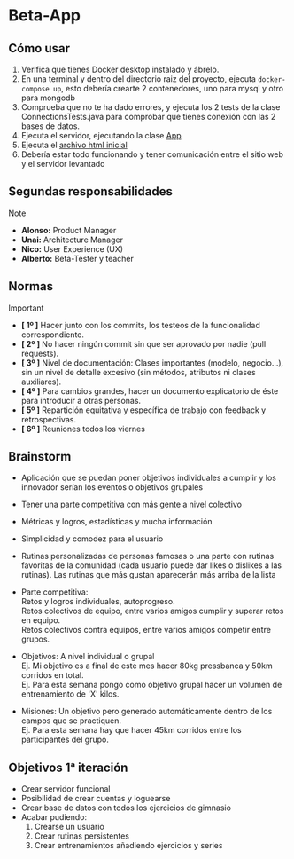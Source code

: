 # Beta-App

## Cómo usar
1. Verifica que tienes Docker desktop instalado y ábrelo.
2. En una terminal y dentro del directorio raiz del proyecto, ejecuta `docker-compose up`, esto debería crearte 2 contenedores, uno para mysql y otro para mongodb
3. Comprueba que no te ha dado errores, y ejecuta los 2 tests de la clase ConnectionsTests.java para comprobar que tienes conexión con las 2 bases de datos.
4. Ejecuta el servidor, ejecutando la clase [App](src/main/java/server/App.java)
5. Ejecuta el [archivo html inicial](src/main/resources/templates/login.html)
6. Debería estar todo funcionando y tener comunicación entre el sitio web y el servidor levantado

## Segundas responsabilidades
> [!NOTE]
> - **Alonso:** Product Manager  
> - **Unai:** Architecture Manager  
> - **Nico:** User Experience (UX)  
> - **Alberto:** Beta-Tester y teacher


## Normas
> [!IMPORTANT]
>- **[ 1º ]**  Hacer junto con los commits, los testeos de la funcionalidad correspondiente.
>- **[ 2º ]**  No hacer ningún commit sin que ser aprovado por nadie (pull requests).
>- **[ 3º ]**  Nivel de documentación: Clases importantes (modelo, negocio...), sin un nivel de detalle excesivo (sin métodos, atributos ni clases auxiliares).
>- **[ 4º ]**  Para cambios grandes, hacer un documento explicatorio de éste para introducir a otras personas.
>- **[ 5º ]**  Repartición equitativa y específica de trabajo con feedback y retrospectivas.
>- **[ 6º ]**  Reuniones todos los viernes

## Brainstorm

- Aplicación que se puedan poner objetivos individuales a cumplir y los innovador serían los eventos o objetivos grupales  
- Tener una parte competitiva con más gente a nivel colectivo  
- Métricas y logros, estadísticas y mucha información  
- Simplicidad y comodez para el usuario
- Rutinas personalizadas de personas famosas o una parte con rutinas favoritas de la comunidad (cada usuario puede dar likes o dislikes a las rutinas). Las rutinas que más gustan aparecerán más arriba de la lista

- Parte competitiva:  
Retos y logros individuales, autoprogreso.  
Retos colectivos de equipo, entre varios amigos cumplir y superar retos en equipo.  
Retos colectivos contra equipos, entre varios amigos competir entre grupos.  

- Objetivos: A nivel individual o grupal  
Ej. Mi objetivo es a final de este mes hacer 80kg pressbanca y 50km corridos en total.  
Ej. Para esta semana pongo como objetivo grupal hacer un volumen de entrenamiento de 'X' kilos.  

- Misiones: Un objetivo pero generado automáticamente dentro de los campos que se practiquen.  
Ej. Para esta semana hay que hacer 45km corridos entre los participantes del grupo.  

## Objetivos 1ᵃ iteración

- Crear servidor funcional
- Posibilidad de crear cuentas y loguearse
- Crear base de datos con todos los ejercicios de gimnasio
- Acabar pudiendo:
  1. Crearse un usuario
  2. Crear rutinas persistentes
  3. Crear entrenamientos añadiendo ejercicios y series

